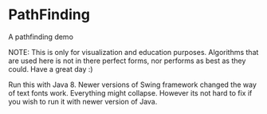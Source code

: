 # PathFinding
A pathfinding demo

NOTE: This is only for visualization and education purposes. Algorithms that are used here is not in there perfect forms, 
nor performs as best as they could. Have a great day :)

Run this with Java 8. Newer versions of Swing framework changed the way of text fonts work. Everything might collapse.
However its not hard to fix if you wish to run it with newer version of Java.